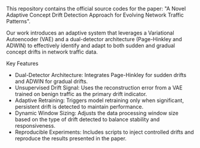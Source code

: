 This repository contains the official source codes for the paper: "A Novel Adaptive Concept Drift Detection Approach for Evolving Network Traffic Patterns".

Our work introduces an adaptive system that leverages a Variational Autoencoder (VAE) and a dual-detector architecture (Page-Hinkley and ADWIN) to effectively identify and adapt to both sudden and gradual concept drifts in network traffic data.

Key Features

-   Dual-Detector Architecture: Integrates Page-Hinkley for sudden drifts and ADWIN for gradual drifts.
-   Unsupervised Drift Signal: Uses the reconstruction error from a VAE trained on benign traffic as the primary drift indicator.
-   Adaptive Retraining: Triggers model retraining only when significant, persistent drift is detected to maintain performance.
-   Dynamic Window Sizing: Adjusts the data processing window size based on the type of drift detected to balance stability and responsiveness.
-   Reproducible Experiments: Includes scripts to inject controlled drifts and reproduce the results presented in the paper.
